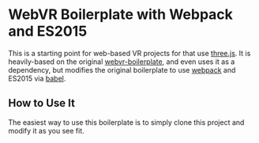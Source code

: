 # WebVR Boilerplate with Webpack and ES2015

This is a starting point for web-based VR projects for that use [three.js](http://threejs.org). It is heavily-based on the original [webvr-boilerplate](http://github.com/borismus/webvr-boilerplate), and even uses it as a dependency, but modifies the original boilerplate to use [webpack](http://webpack.github.io) and ES2015 via [babel](http://babeljs.io).

## How to Use It
The easiest way to use this boilerplate is to simply clone this project and modify it as you see fit.
